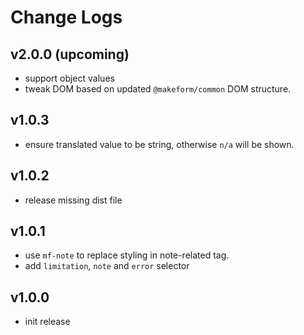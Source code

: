 # Change Logs

## v2.0.0 (upcoming)

 - support object values
 - tweak DOM based on updated `@makeform/common` DOM structure.


## v1.0.3

 - ensure translated value to be string, otherwise `n/a` will be shown.


## v1.0.2

 - release missing dist file


## v1.0.1

 - use `mf-note` to replace styling in note-related tag.
 - add `limitation`, `note` and `error` selector


## v1.0.0

 - init release


